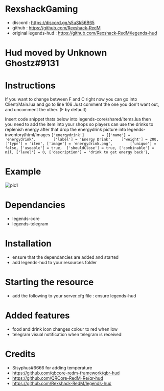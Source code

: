 # RexshackGaming
- discord : https://discord.gg/s5uSk56B65
- github : https://github.com/Rexshack-RedM
- original legends-hud : https://github.com/Rexshack-RedM/legends-hud

# Hud moved by Unknown Ghostz#9131

# Instructions
If you want to change between F and C right now you can go into Client/Main.lua and go to line 106
Just comment the one you don't want out, and uncomment the other. (F by default)

Insert code snippet thats below into legends-core/shared/items.lua then you need to add the item into your shops so players can use the drinks to replenish energy after that drop the energydrink picture into legends-inventory/html/images ```['energydrink']        = {['name'] = 'energydrink',        ['label'] = 'Energy Drink',    ['weight'] = 200, ['type'] = 'item', ['image'] = 'energydrink.png',        ['unique'] = false, ['useable'] = true,  ['shouldClose'] = true, ['combinable'] = nil, ['level'] = 0, ['description'] = 'drink to get energy back'},```

# Example
![pic1](https://cdn.discordapp.com/attachments/1097996761894748311/1099945260194467890/newesthudupdate.png)

# Dependancies
- legends-core
- legends-telegram

# Installation
- ensure that the dependancies are added and started
- add legends-hud to your resources folder

# Starting the resource
- add the following to your server.cfg file : ensure legends-hud

# Added features
- food and drink icon changes colour to red when low
- telegram visual notification when telegram is received

# Credits
- Sisyphus#6666 for adding temperature
- https://github.com/qbcore-redm-framework/qbr-hud
- https://github.com/QRCore-RedM-Re/qr-hud
- https://github.com/Rexshack-RedM/legends-hud